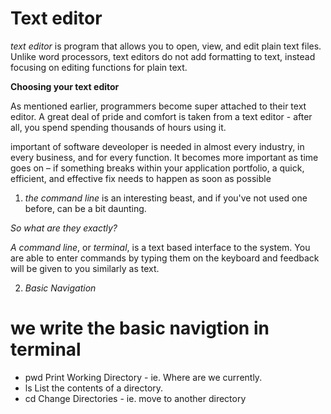 

# Text editor 
 
*text editor* is program that allows you to open, view, and edit plain text files. Unlike word processors, text editors do not add formatting to text, instead focusing on editing functions for plain text.

**Choosing your text editor**

As mentioned earlier, programmers become super attached to their text editor. A great deal of pride and comfort is taken from a text editor - after all, you spend spending thousands of hours using it.

important of software deveoloper is needed in almost every industry, in every business, and for every function. It becomes more important as time goes on – if something breaks within your application portfolio, a quick, efficient, and effective fix needs to happen as soon as possible

1. *the command line*
is an interesting beast, and if you've not used one before, can be a bit daunting.

*So what are they exactly?*

*A command line*, or *terminal*, is a text based interface to the system. 
You are able to enter commands by typing them on the keyboard and feedback will be given to you similarly as text.

2. *Basic Navigation* 


# we write the basic navigtion in terminal
 * pwd
Print Working Directory - ie. Where are we currently.
* ls
List the contents of a directory.
* cd
Change Directories - ie. move to another directory

